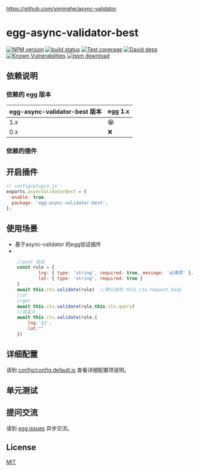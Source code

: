 https://github.com/yiminghe/async-validator
# egg-async-validator-best

[![NPM version][npm-image]][npm-url]
[![build status][travis-image]][travis-url]
[![Test coverage][codecov-image]][codecov-url]
[![David deps][david-image]][david-url]
[![Known Vulnerabilities][snyk-image]][snyk-url]
[![npm download][download-image]][download-url]

[npm-image]: https://img.shields.io/npm/v/egg-async-validator-best.svg?style=flat-square
[npm-url]: https://npmjs.org/package/egg-async-validator-best
[travis-image]: https://img.shields.io/travis/eggjs/egg-async-validator-best.svg?style=flat-square
[travis-url]: https://travis-ci.org/eggjs/egg-async-validator-best
[codecov-image]: https://img.shields.io/codecov/c/github/eggjs/egg-async-validator-best.svg?style=flat-square
[codecov-url]: https://codecov.io/github/eggjs/egg-async-validator-best?branch=master
[david-image]: https://img.shields.io/david/eggjs/egg-async-validator-best.svg?style=flat-square
[david-url]: https://david-dm.org/eggjs/egg-async-validator-best
[snyk-image]: https://snyk.io/test/npm/egg-async-validator-best/badge.svg?style=flat-square
[snyk-url]: https://snyk.io/test/npm/egg-async-validator-best
[download-image]: https://img.shields.io/npm/dm/egg-async-validator-best.svg?style=flat-square
[download-url]: https://npmjs.org/package/egg-async-validator-best

<!--
Description here.
-->

## 依赖说明

### 依赖的 egg 版本

egg-async-validator-best 版本 | egg 1.x
--- | ---
1.x | 😁
0.x | ❌

### 依赖的插件
<!--

如果有依赖其它插件，请在这里特别说明。如

- security
- multipart

-->

## 开启插件

```js
// config/plugin.js
exports.asyncValidatorBest = {
  enable: true,
  package: 'egg-async-validator-best',
};
```

## 使用场景

- 基于async-validator 的egg验证插件
- 
```js
    //post 验证
    const rule = {
			lng: { type: 'string', required: true, message: '必填项' },
			lat: { type: 'string', required: true }
    }
    await this.ctx.validate(rule)  //默认校验 this.ctx.request.body
    //or
    //get
    await this.ctx.validate(rule,this.ctx.query)
    //自定义
    await this.ctx.validate(rule,{
        lng:'11',
        lat:""
    })

```
## 详细配置

请到 [config/config.default.js](config/config.default.js) 查看详细配置项说明。

## 单元测试

<!-- 描述如何在单元测试中使用此插件，例如 schedule 如何触发。无则省略。-->

## 提问交流

请到 [egg issues](https://github.com/eggjs/egg/issues) 异步交流。

## License

[MIT](LICENSE)
